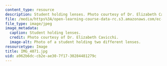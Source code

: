 ```yaml
---
content_type: resource
description: Student holding lenses. Photo courtesy of Dr. Elizabeth Cavicchi.
file: /media/https%3A/open-learning-course-data-rc.s3.amazonaws.com/ec-050-recreate-experiments-from-history-inform-the-future-from-the-past-galileo-january-iap-2010/a962b6dccb2eae307f1730284481279c_IMG_4071.jpg
file_type: image/jpeg
image_metadata:
  caption: Student holding lenses.
  credit: Photo courtesy of Dr. Elizabeth Cavicchi.
  image-alt: Photo of a student holding two different lenses.
resourcetype: Image
title: IMG_4071.jpg
uid: a962b6dc-cb2e-ae30-7f17-30284481279c
---
```


